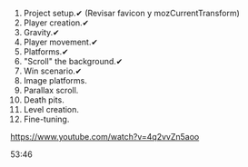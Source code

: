1. Project setup.✔ (Revisar favicon y mozCurrentTransform)
2. Player creation.✔
3. Gravity.✔
4. Player movement.✔
5. Platforms.✔
6. "Scroll" the background.✔
7. Win scenario.✔
8. Image platforms.
9. Parallax scroll.
10. Death pits.
11. Level creation.
12. Fine-tuning.

https://www.youtube.com/watch?v=4q2vvZn5aoo

53:46